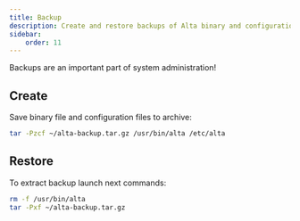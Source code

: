 ```yaml
---
title: Backup
description: Create and restore backups of Alta binary and configuration files
sidebar:
    order: 11
---
```


Backups are an important part of system administration!

## Create

Save binary file and configuration files to archive:

```sh
tar -Pzcf ~/alta-backup.tar.gz /usr/bin/alta /etc/alta
```

## Restore

To extract backup launch next commands:

```sh
rm -f /usr/bin/alta
tar -Pxf ~/alta-backup.tar.gz
```
